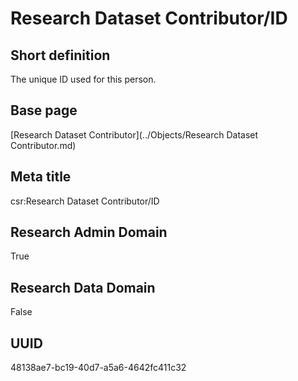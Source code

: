 # Research Dataset Contributor/ID
## Short definition
The unique ID used for this person.
## Base page
[Research Dataset Contributor](../Objects/Research Dataset Contributor.md)
## Meta title
csr:Research Dataset Contributor/ID
## Research Admin Domain
True
## Research Data Domain
False
## UUID
48138ae7-bc19-40d7-a5a6-4642fc411c32
